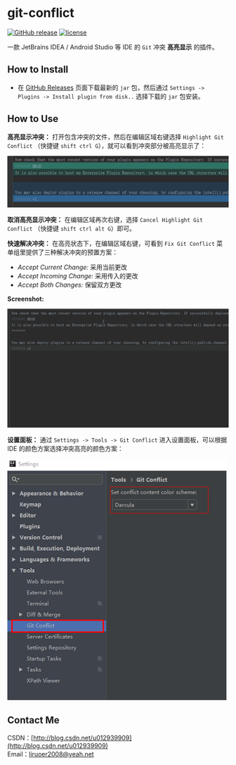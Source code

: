 # git-conflict

[![GitHub release](https://img.shields.io/github/release/liying2008/git-conflict.svg)](https://github.com/liying2008/git-conflict/releases)
[![license](https://img.shields.io/github/license/liying2008/git-conflict.svg)](https://github.com/liying2008/git-conflict/blob/master/LICENSE)

一款 JetBrains IDEA / Android Studio 等 IDE 的 `Git` 冲突 **高亮显示** 的插件。

## How to Install

- 在 [GitHub Releases](https://github.com/liying2008/git-conflict/releases) 页面下载最新的 `jar` 包，然后通过 `Settings -> Plugins -> Install plugin from disk..` 选择下载的 `jar` 包安装。


## How to Use

**高亮显示冲突：** 打开包含冲突的文件，然后在编辑区域右键选择 `Highlight Git Conflict` （快捷键 `shift ctrl G`），就可以看到冲突部分被高亮显示了：

![highlight-git-conflict](example/highlight-git-conflict.png)

**取消高亮显示冲突：** 在编辑区域再次右键，选择 `Cancel Highlight Git Conflict` （快捷键 `shift ctrl alt G`）即可。

**快速解决冲突：** 在高亮状态下，在编辑区域右键，可看到 `Fix Git Conflict` 菜单组里提供了三种解决冲突的预置方案：
- *Accept Current Change:*  采用当前更改
- *Accept Incoming Change:*  采用传入的更改
- *Accept Both Changes:*  保留双方更改

**Screenshot:**

![fix-git-conflict](example/fix-git-conflict.gif)

**设置面板：** 通过 `Settings -> Tools -> Git Conflict` 进入设置面板，可以根据 IDE 的颜色方案选择冲突高亮的颜色方案：

![settings-panel](example/settings-panel.png)

## Contact Me

CSDN：[http://blog.csdn.net/u012939909](http://blog.csdn.net/u012939909)    
Email：[liruoer2008@yeah.net](mailto:liruoer2008@yeah.net)  